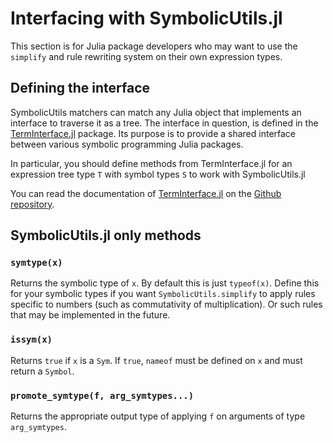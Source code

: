# Interfacing with SymbolicUtils.jl

This section is for Julia package developers who may want to use the `simplify` and rule rewriting system on their own expression types.

## Defining the interface

SymbolicUtils matchers can match any Julia object that implements an interface to traverse it as a tree. The interface in question, is defined in the [TermInterface.jl](https://github.com/JuliaSymbolics/TermInterface.jl) package. Its purpose is to provide a shared interface between various symbolic programming Julia packages. 

In particular, you should define methods from TermInterface.jl for an expression tree type `T` with symbol types `S` to  work
with SymbolicUtils.jl

You can read the documentation of [TermInterface.jl](https://github.com/JuliaSymbolics/TermInterface.jl) on the [Github repository](https://github.com/JuliaSymbolics/TermInterface.jl).

## SymbolicUtils.jl only methods

### `symtype(x)`

Returns the symbolic type of `x`. By default this is just `typeof(x)`.
Define this for your symbolic types if you want `SymbolicUtils.simplify` to apply rules
specific to numbers (such as commutativity of multiplication). Or such
rules that may be implemented in the future.

### `issym(x)`

Returns `true` if `x` is a `Sym`. If `true`, `nameof` must be defined
on `x` and must return a `Symbol`.

### `promote_symtype(f, arg_symtypes...)`

Returns the appropriate output type of applying `f` on arguments of type `arg_symtypes`.

